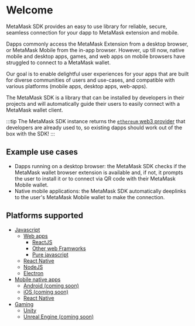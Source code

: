 # Welcome

MetaMask SDK provides an easy to use library for reliable, secure, seamless connection for your dapp to MetaMask extension and mobile.

Dapps commonly access the MetaMask Extension from a desktop browser, or MetaMask Mobile from the in-app browser. However, up till now, native mobile and desktop apps, games, and web apps on mobile browsers have struggled to connect to a MetaMask wallet.

Our goal is to enable delightful user experiences for your apps that are built for diverse communities of users and use-cases, and compatible with various platforms (mobile apps, desktop apps, web-apps).

The MetaMask SDK is a library that can be installed by developers in their projects and will automatically guide their users to easily connect with a MetaMask wallet client.

:::tip
The MetaMask SDK instance returns the [`ethereum` web3 provider](/ethereum-provider.html) that developers are already used to, so existing dapps should work out of the box with the SDK!
:::

## Example use cases

- Dapps running on a desktop browser: the MetaMask SDK checks if the MetaMask wallet browser extension is available and, if not, it prompts the user to install it or to connect via QR code with their MetaMask Mobile wallet.
- Native mobile applications: the MetaMask SDK automatically deeplinks to the user's MetaMask Mobile wallet to make the connection.

## Platforms supported

- [Javascript](/metamask-sdk-js)
  - [Web apps](/metamask-sdk-js/metamask-sdk-react.html)
    - [ReactJS](/metamask-sdk-js/metamask-sdk-react.html)
    - [Other web Framworks](/metamask-sdk-js/metamask-sdk-other-frameworks.html)
    - [Pure javascript](/metamask-sdk-js/metamask-sdk-pure-javascript.html)
  - [React Native](/metamask-sdk-js/metamask-sdk-react-native.html)
  - [NodeJS](/metamask-sdk-js/metamask-sdk-nodejs.html)
  - [Electron](/metamask-sdk-js/metamask-sdk-electron.html)
- [Mobile native apps](metamask-sdk-mobile.html#mobile)
  - [Android (coming soon)](metamask-sdk-mobile.html#android)
  - [iOS (coming soon)](metamask-sdk-mobile.html#ios)
  - [React Native](/metamask-sdk-js/metamask-sdk-react-native.html)
- [Gaming](metamask-sdk-gaming.html#gaming)
  - [Unity](metamask-sdk-unity.html)
  - [Unreal Engine (coming soon)](metamask-sdk-gaming.html#unreal-engine)
